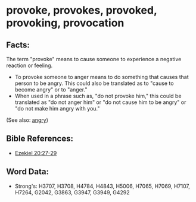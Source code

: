 # provoke, provokes, provoked, provoking, provocation #

## Facts: ##

The term "provoke" means to cause someone to experience a negative reaction or feeling.

* To provoke someone to anger means to do something that causes that person to be angry. This could also be translated as to "cause to become angry" or to "anger."
* When used in a phrase such as, "do not provoke him," this could be translated as "do not anger him" or "do not cause him to be angry" or "do not make him angry with you."

(See also: [angry](../other/angry.md))

## Bible References: ##

* [Ezekiel 20:27-29](rc://en/tn/help/ezk/20/27)

## Word Data: ##

* Strong's: H3707, H3708, H4784, H4843, H5006, H7065, H7069, H7107, H7264, G2042, G3863, G3947, G3949, G4292
